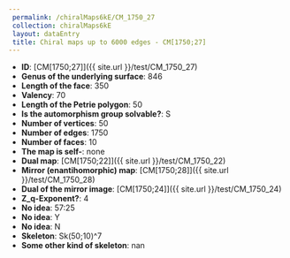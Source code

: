 ```yaml
--- 
 permalink: /chiralMaps6kE/CM_1750_27 
 collection: chiralMaps6kE
 layout: dataEntry
 title: Chiral maps up to 6000 edges - CM[1750;27]
---
```


- **ID**: [CM[1750;27]]({{ site.url }}/test/CM_1750_27)
- **Genus of the underlying surface**: 846
- **Length of the face**: 350
- **Valency**: 70
- **Length of the Petrie polygon**: 50
- **Is the automorphism group solvable?**: S
- **Number of vertices**: 50
- **Number of edges**: 1750
- **Number of faces**: 10
- **The map is self-**: none
- **Dual map**: [CM[1750;22]]({{ site.url }}/test/CM_1750_22)
- **Mirror (enantihomorphic) map**: [CM[1750;28]]({{ site.url }}/test/CM_1750_28)
- **Dual of the mirror image**: [CM[1750;24]]({{ site.url }}/test/CM_1750_24)
- **Z_q-Exponent?**: 4
- **No idea**:  57:25
- **No idea**: Y
- **No idea**: N
- **Skeleton**: Sk(50;10)^7
- **Some other kind of skeleton**: nan
